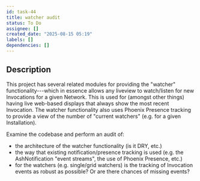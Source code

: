 ```yaml
---
id: task-44
title: watcher audit
status: To Do
assignee: []
created_date: "2025-08-15 05:19"
labels: []
dependencies: []
---
```


## Description

This project has several related modules for providing the "watcher"
functionality---which in essence allows any liveview to watch/listen for new
Invocations for a given Network. This is used for (amongst other things) having
live web-based displays that always show the most recent Invocation. The watcher
functionality also uses Phoenix Presence tracking to provide a view of the
number of "current watchers" (e.g. for a given Installation).

Examine the codebase and perform an audit of:

- the architecture of the watcher functionality (is it DRY, etc.)
- the way that existing notification/presence tracking is used (e.g. the
  AshNotification "event streams", the use of Phoenix Presence, etc.)
- for the watchers (e.g. single/grid watchers) is the tracking of Invocation
  events as robust as possible? Or are there chances of missing events?
